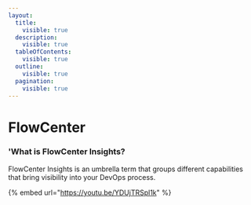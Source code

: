 ```yaml
---
layout:
  title:
    visible: true
  description:
    visible: true
  tableOfContents:
    visible: true
  outline:
    visible: true
  pagination:
    visible: true
---
```


# FlowCenter

### 'What is FlowCenter Insights?

FlowCenter Insights is an umbrella term that groups different capabilities that bring visibility into your DevOps process.&#x20;

{% embed url="https://youtu.be/YDUjTRSpl1k" %}
